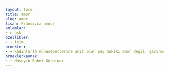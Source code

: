 ```yaml
---
layout: term
title: amor
slug: amor
lisan: Fransızca amour
anlamlar:
- ► aşk
ozellikler:
- - isim
ornekler:
- - Kadınlarla münasebetlerine amil olan şey hakiki amor değil, çevirmek istediği bazı entrikalardır.
orneklerkaynak:
- - Hüseyin Rahmi Gürpınar
---
```

